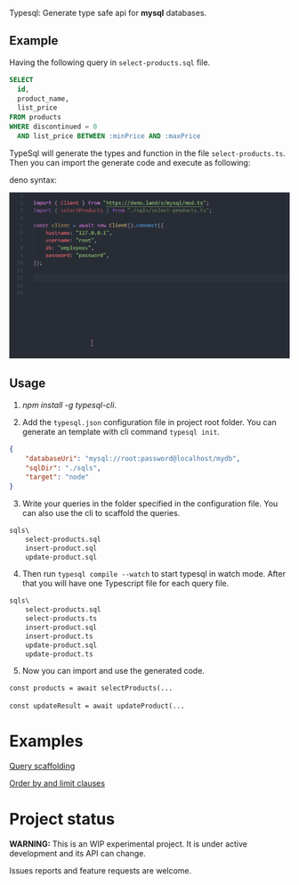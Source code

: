 Typesql: Generate type safe api for **mysql** databases.

## Example

Having the following query in `select-products.sql` file.
```sql
SELECT 
  id,
  product_name,
  list_price
FROM products
WHERE discontinued = 0
  AND list_price BETWEEN :minPrice AND :maxPrice
```

TypeSql will generate the types and function in the file `select-products.ts`. 
Then you can import the generate code and execute as following:

deno syntax:

![](typesql-deno.gif)

## Usage

1. *npm install -g typesql-cli*.

2. Add the `typesql.json` configuration file in project root folder. You can generate an template with cli command `typesql init`.

```json
{
    "databaseUri": "mysql://root:password@localhost/mydb",
    "sqlDir": "./sqls",
    "target": "node"
}
```

3. Write your queries in the folder specified in the configuration file. You can also use the cli to scaffold the queries.

```
sqls\
    select-products.sql
    insert-product.sql
    update-product.sql
```

4. Then run `typesql compile --watch` to start typesql in watch mode. After that you will have one Typescript file for each query file.

```
sqls\
    select-products.sql
    select-products.ts
    insert-product.sql
    insert-product.ts
    update-product.sql
    update-product.ts
```

5. Now you can import and use the generated code.

```
const products = await selectProducts(...

const updateResult = await updateProduct(...
```

# Examples
[Query scaffolding](/docs/query_scaffolding.md)

[Order by and limit clauses](/docs/orderBy_limit.md)

# Project status

**WARNING:** This is an WIP experimental project. It is under active development and its API can change. 

Issues reports and feature requests are welcome.